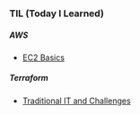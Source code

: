 ### TIL (Today I Learned)

##### AWS

- [EC2 Basics](https://github.com/solarsdev/TIL/blob/master/AWS/EC2Basics.md)

##### Terraform

- [Traditional IT and Challenges](https://github.com/solarsdev/TIL/blob/master/Terraform/traditional_it_and_challenges.md)

